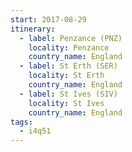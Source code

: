 ```yaml
---
start: 2017-08-29
itinerary:
  - label: Penzance (PNZ)
    locality: Penzance
    country_name: England
  - label: St Erth (SER)
    locality: St Erth
    country_name: England
  - label: St Ives (SIV)
    locality: St Ives
    country_name: England
tags:
  - i4q51
---
```

